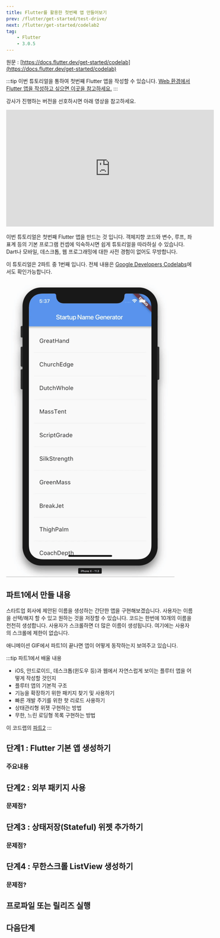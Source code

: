 ```yaml
---
title: Flutter를 활용한 첫번째 앱 만들어보기
prev: /flutter/get-started/test-drive/
next: /flutter/get-started/codelab2
tag:
    - Flutter
    - 3.0.5
---
```


원문 : [https://docs.flutter.dev/get-started/codelab](https://docs.flutter.dev/get-started/codelab)

:::tip
이번 튜토리얼을 통하여 첫번째 Flutter 앱을 작성할 수 있습니다.
[Web 환경에서 Flutter 앱을 작성하고 싶으면 이곳을 참고하세요.](./codelab-web.md)
:::

강사가 진행하는 버전을 선호하시면 아래 영상을 참고하세요.

<iframe width="560" height="315" src="https://www.youtube.com/embed/Z6KZ3cTGBWw" title="YouTube video player" frameborder="0" allow="accelerometer; autoplay; clipboard-write; encrypted-media; gyroscope; picture-in-picture" allowfullscreen></iframe>

이번 튜토리얼은 첫번째 Flutter 앱을 만드는 것 입니다.
객체지향 코드와 변수, 루프, 좌표계 등의 기본 프로그램 컨셉에 익숙하시면 쉽게 튜토리얼을 따라하실 수 있습니다.
Dart나 모바일, 데스크톱, 웹 프로그래밍에 대한 사전 경험이 없어도 무방합니다.

이 튜토리얼은 2파트 중 1번째 입니다.
전체 내용은 [Google Developers Codelabs](https://codelabs.developers.google.com/)에서도 확인가능합니다.

![startup-namer-part-1.gif](./startup-namer-part-1.gif)

## 파트1에서 만들 내용

스타트업 회사에 제안된 이름을 생성하는 간단한 앱을 구현해보겠습니다.
사용자는 이름을 선택/해지 할 수 있고 원하는 것을 저장할 수 있습니다.
코드는 한번에 10개의 이름을 천천히 생성합니다.
사용자가 스크롤하면 더 많은 이름이 생성됩니다.
여기에는 사용자의 스크롤에 제한이 없습니다.

애니메이션 GIF에서 파트1이 끝나면 앱이 어떻게 동작하는지 보여주고 있습니다.

:::tip 파트1에서 배울 내용
* iOS, 안드로이드, 데스크톱(윈도우 등)과 웹에서 자연스럽게 보이는 플루터 앱을 어떻게 작성할 것인지
* 플루터 앱의 기본적 구조
* 기능을 확장하기 위한 패키지 찾기 및 사용하기
* 빠른 개발 주기를 위한 핫 리로드 사용하기
* 상태관리형 위젯 구현하는 방법
* 무한, 느린 로딩형 목록 구현하는 방법

이 코드랩의 [파트2](codelab2.md)
:::

## 단계1 : Flutter 기본 앱 생성하기

### 주요내용

## 단계2 : 외부 패키지 사용

### 문제점?

## 단계3 : 상태저장(Stateful) 위젯 추가하기

### 문제점?

## 단계4 : 무한스크롤 ListView 생성하기

### 문제점?

## 프로파일 또는 릴리즈 실행

## 다음단계

<AdsenseB />